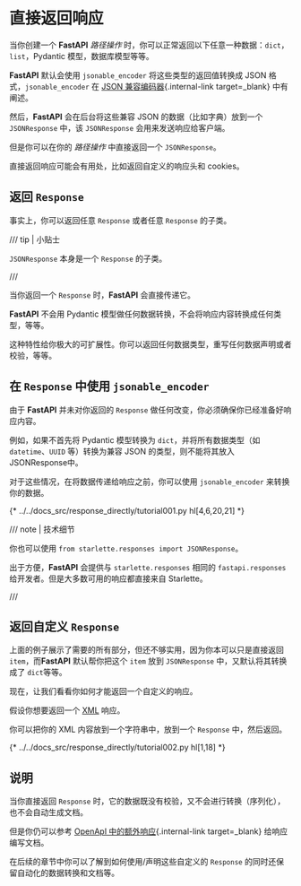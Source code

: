 # 直接返回响应

当你创建一个 **FastAPI** *路径操作* 时，你可以正常返回以下任意一种数据：`dict`，`list`，Pydantic 模型，数据库模型等等。

**FastAPI** 默认会使用 `jsonable_encoder` 将这些类型的返回值转换成 JSON 格式，`jsonable_encoder` 在 [JSON 兼容编码器](../tutorial/encoder.md){.internal-link target=_blank} 中有阐述。

然后，**FastAPI** 会在后台将这些兼容 JSON 的数据（比如字典）放到一个 `JSONResponse` 中，该 `JSONResponse` 会用来发送响应给客户端。

但是你可以在你的 *路径操作* 中直接返回一个 `JSONResponse`。

直接返回响应可能会有用处，比如返回自定义的响应头和 cookies。

## 返回 `Response`

事实上，你可以返回任意 `Response` 或者任意 `Response` 的子类。

/// tip | 小贴士

`JSONResponse` 本身是一个 `Response` 的子类。

///

当你返回一个 `Response` 时，**FastAPI** 会直接传递它。

**FastAPI** 不会用 Pydantic 模型做任何数据转换，不会将响应内容转换成任何类型，等等。

这种特性给你极大的可扩展性。你可以返回任何数据类型，重写任何数据声明或者校验，等等。

## 在 `Response` 中使用 `jsonable_encoder`

由于 **FastAPI** 并未对你返回的 `Response` 做任何改变，你必须确保你已经准备好响应内容。

例如，如果不首先将 Pydantic 模型转换为 `dict`，并将所有数据类型（如 `datetime`、`UUID` 等）转换为兼容 JSON 的类型，则不能将其放入JSONResponse中。

对于这些情况，在将数据传递给响应之前，你可以使用 `jsonable_encoder` 来转换你的数据。


{* ../../docs_src/response_directly/tutorial001.py hl[4,6,20,21] *}

/// note | 技术细节

你也可以使用 `from starlette.responses import JSONResponse`。

出于方便，**FastAPI** 会提供与 `starlette.responses` 相同的 `fastapi.responses` 给开发者。但是大多数可用的响应都直接来自 Starlette。

///

## 返回自定义 `Response`

上面的例子展示了需要的所有部分，但还不够实用，因为你本可以只是直接返回 `item`，而**FastAPI** 默认帮你把这个 `item` 放到 `JSONResponse` 中，又默认将其转换成了 `dict`等等。

现在，让我们看看你如何才能返回一个自定义的响应。

假设你想要返回一个 <a href="https://en.wikipedia.org/wiki/XML" class="external-link" target="_blank">XML</a> 响应。

你可以把你的 XML 内容放到一个字符串中，放到一个 `Response` 中，然后返回。

{* ../../docs_src/response_directly/tutorial002.py hl[1,18] *}

## 说明

当你直接返回 `Response` 时，它的数据既没有校验，又不会进行转换（序列化），也不会自动生成文档。

但是你仍可以参考 [OpenApI 中的额外响应](additional-responses.md){.internal-link target=_blank} 给响应编写文档。

在后续的章节中你可以了解到如何使用/声明这些自定义的 `Response` 的同时还保留自动化的数据转换和文档等。
